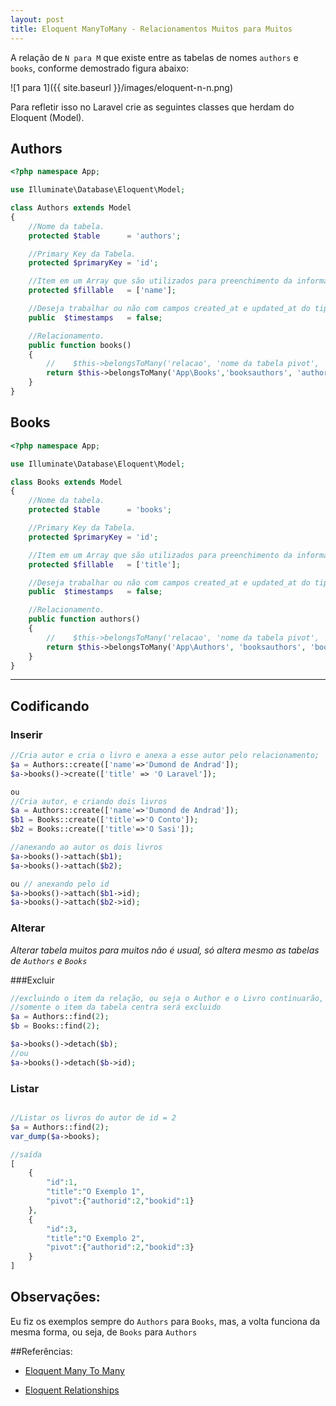 ```yaml
---
layout: post
title: Eloquent ManyToMany - Relacionamentos Muitos para Muitos
---
```


A relação de `N para M` que existe entre as tabelas de nomes `authors` e `books`, conforme demostrado figura abaixo:

![1 para 1]({{ site.baseurl }}/images/eloquent-n-n.png)

Para refletir isso no Laravel crie as seguintes classes que herdam do Eloquent (Model).

## Authors

```php
<?php namespace App;

use Illuminate\Database\Eloquent\Model;

class Authors extends Model
{
    //Nome da tabela.
    protected $table      = 'authors';

    //Primary Key da Tabela.
    protected $primaryKey = 'id';

    //Item em um Array que são utilizados para preenchimento da informação.
    protected $fillable   = ['name'];

    //Deseja trabalhar ou não com campos created_at e updated_at do tipo timestamp nessa tabela.
    public  $timestamps   = false;

    //Relacionamento.
    public function books()
    {
        //    $this->belongsToMany('relacao', 'nome da tabela pivot', 'key ref. authors em pivot', 'key ref. books em pivot')
        return $this->belongsToMany('App\Books','booksauthors', 'authorid', 'bookid');
    }
}
```

## Books

```php
<?php namespace App;

use Illuminate\Database\Eloquent\Model;

class Books extends Model
{
    //Nome da tabela.
    protected $table      = 'books';

    //Primary Key da Tabela.
    protected $primaryKey = 'id';

    //Item em um Array que são utilizados para preenchimento da informação.
    protected $fillable   = ['title'];

    //Deseja trabalhar ou não com campos created_at e updated_at do tipo timestamp nessa tabela.
    public  $timestamps   = false;

    //Relacionamento.
    public function authors()
    {
        //    $this->belongsToMany('relacao', 'nome da tabela pivot', 'key ref. books em pivot', 'key ref. author em pivot')
        return $this->belongsToMany('App\Authors', 'booksauthors', 'bookid', 'authorid');
    }
}
```
___

## Codificando

### Inserir

```php
//Cria autor e cria o livro e anexa a esse autor pelo relacionamento;
$a = Authors::create(['name'=>'Dumond de Andrad']);
$a->books()->create(['title' => 'O Laravel']);

ou
//Cria autor, e criando dois livros
$a = Authors::create(['name'=>'Dumond de Andrad']);
$b1 = Books::create(['title'=>'O Conto']);
$b2 = Books::create(['title'=>'O Sasi']);

//anexando ao autor os dois livros
$a->books()->attach($b1);
$a->books()->attach($b2);

ou // anexando pelo id
$a->books()->attach($b1->id);
$a->books()->attach($b2->id);


```
### Alterar

_Alterar tabela muitos para muitos não é usual, só altera mesmo as tabelas de `Authors` e `Books`_

###Excluir
```php
//excluindo o item da relação, ou seja o Author e o Livro continuarão,
//somente o item da tabela centra será excluido
$a = Authors::find(2);
$b = Books::find(2);

$a->books()->detach($b);
//ou
$a->books()->detach($b->id);
```

### Listar
```php

//Listar os livros do autor de id = 2
$a = Authors::find(2);
var_dump($a->books);

//saída
[
    {
        "id":1,
        "title":"O Exemplo 1",
        "pivot":{"authorid":2,"bookid":1}
    },
    {
        "id":3,
        "title":"O Exemplo 2",
        "pivot":{"authorid":2,"bookid":3}
    }
]
```

## Observações:

Eu fiz os exemplos sempre do `Authors` para `Books`, mas, a volta funciona da mesma forma, ou seja, de `Books` para `Authors`

##Referências:

- [Eloquent Many To Many](http://laravel.com/docs/5.0/eloquent#many-to-many)

- [Eloquent Relationships](http://laravel.com/docs/5.0/eloquent#relationships)
